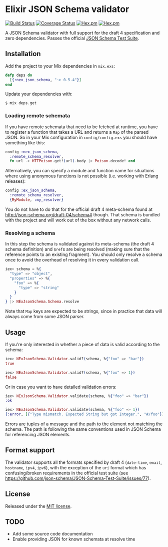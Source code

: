 # Elixir JSON Schema validator

[![Build Status](https://travis-ci.org/nebo15/nex_json_schema.svg?branch=master)](https://travis-ci.org/nebo15/nex_json_schema) [![Coverage Status](https://coveralls.io/repos/nebo15/nex_json_schema/badge.svg?branch=master&service=github)](https://coveralls.io/github/nebo15/nex_json_schema?branch=master) [![Hex.pm](http://img.shields.io/hexpm/v/nex_json_schema.svg)](https://hex.pm/packages/nex_json_schema) [![Hex.pm](http://img.shields.io/hexpm/l/nex_json_schema.svg)](LICENSE)

A JSON Schema validator with full support for the draft 4 specification and zero dependencies. Passes the official [JSON Schema Test Suite](https://github.com/json-schema/JSON-Schema-Test-Suite).

## Installation

Add the project to your Mix dependencies in `mix.exs`:

```elixir
defp deps do
  [{:nex_json_schema, "~> 0.5.4"}]
end
```

Update your dependencies with:

```shell
$ mix deps.get
```

### Loading remote schemata

If you have remote schemata that need to be fetched at runtime, you have to register a function that takes a URL and returns a `Map` of the parsed JSON. So in your Mix configuration in `config/config.exs` you should have something like this:

```elixir
config :nex_json_schema,
  :remote_schema_resolver,
  fn url -> HTTPoison.get!(url).body |> Poison.decode! end
```

Alternatively, you can specify a module and function name for situations where using anonymous functions is not possible (i.e. working with Erlang releases):

```elixir
config :ex_json_schema,
  :remote_schema_resolver,
  {MyModule, :my_resolver}
```

You do not have to do that for the official draft 4 meta-schema found at http://json-schema.org/draft-04/schema# though. That schema is bundled with the project and will work out of the box without any network calls.

### Resolving a schema

In this step the schema is validated against its meta-schema (the draft 4 schema definition) and `$ref`s are being resolved (making sure that the reference points to an existing fragment). You should only resolve a schema once to avoid the overhead of resolving it in every validation call.

```elixir
iex> schema = %{
  "type" => "object",
  "properties" => %{
    "foo" => %{
      "type" => "string"
    }
  }
} |> NExJsonSchema.Schema.resolve
```

Note that `Map` keys are expected to be strings, since in practice that data will always come from some JSON parser.

## Usage

If you're only interested in whether a piece of data is valid according to the schema:

```elixir
iex> NExJsonSchema.Validator.valid?(schema, %{"foo" => "bar"})
true

iex> NExJsonSchema.Validator.valid?(schema, %{"foo" => 1})
false
```

Or in case you want to have detailed validation errors:

```elixir
iex> NExJsonSchema.Validator.validate(schema, %{"foo" => "bar"})
:ok

iex> NExJsonSchema.Validator.validate(schema, %{"foo" => 1})
{:error, [{"Type mismatch. Expected String but got Integer.", "#/foo"}]}
```

Errors are tuples of a message and the path to the element not matching the schema. The path is following the same conventions used in JSON Schema for referencing JSON elements.

## Format support

The validator supports all the formats specified by draft 4 (`date-time`, `email`, `hostname`, `ipv4`, `ipv6`), with the exception of the `uri` format which has confusing/broken requirements in the official test suite (see https://github.com/json-schema/JSON-Schema-Test-Suite/issues/77).

## License

Released under the [MIT license](LICENSE).

## TODO

* Add some source code documentation
* Enable providing JSON for known schemata at resolve time
